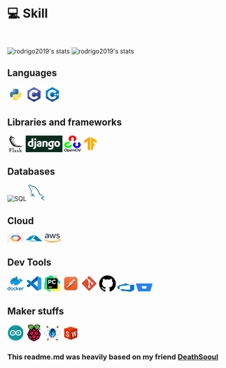 

# 💻 Skill
<br />

![rodrigo2019's stats](https://github-readme-stats-deploy-nu.vercel.app/api/top-langs/?username=rodrigo2019&hide_border=true&theme=tokyonight&layout=compact&langcount=16&hide=Jupyter%20Notebook,JavaScript,CSS,Go,SCSS)
![rodrigo2019's stats](https://github-readme-stats-deploy-nu.vercel.app/api?username=rodrigo2019&theme=tokyonight&hide_border=true%count_private=true&&include_all_commits=true)

## Languages
<p>
  <img  width="38" height="38" alingn="left" src="./public/images/python.png" alt="Python"/>

  <img  width="38" height="38" alingn="left" src="./public/images/c.png" alt="C" />
  <img  width="38" height="38" alingn="left" src="./public/images/c++.png" alt="C++" />
</p>

## Libraries and frameworks
<p>
  <img  height="38" alingn="left" src="./public/images/flask.png" alt="Flask"/>
  <img  height="38" alingn="left" src="./public/images/django.png" alt="Django"/>
  <img  height="38" alingn="left" src="./public/images/opencv.png" alt="Opencv"/>
  <img  height="38" alingn="left" src="./public/images/tensorflow.png" alt="Tensorflow"/>
</p>

## Databases
<p>
  <img  width="38" height="38" alingn="left" src="./public/images/sqlite.png" alt="SQL" />
  <img  width="38" height="38" alingn="left" src="./public/images/mysql.png" alt="MySQL" />
</p>

## Cloud
  <img  width="38" height="20" alingn="left" src="./public/images/gcp.png" alt="GCP" />
  <img  width="38" height="20" alingn="left" src="./public/images/azure.png" alt="Azure" />
  <img  width="38" height="20" alingn="left" src="./public/images/AWS.png" alt="AWS" />

## Dev Tools
<p>  
  <img  width="38" height="38" alingn="left" src="./public/images/docker.png" alt="Docker" />
  <img  width="38" height="38" alingn="left" src="./public/images/vscode.png" alt="VS Code" />
  <img  width="38" height="38" alingn="left" src="./public/images/pycharm.png" alt="PyCharm" />
  <img  width="38" height="38" alingn="left" src="./public/images/postman.png" alt="Postman" />
  <img  width="38" height="38" alingn="left" src="./public/images/git.png" alt="Git" />
  <img  width="38" height="38" alingn="left" src="./public/images/github.png" alt="GitHub" />
  <img  width="38" height="20" alingn="left" src="./public/images/azuredevops.png" alt="AWS" />
  <img  width="38" height="20" alingn="left" src="./public/images/bitbucket.png" alt="AWS" />
</p>

## Maker stuffs
<p>
  <img  width="38" height="38" alingn="left" src="./public/images/arduino.png" alt="Arduino" />
  <img  width="38" height="38" alingn="left" src="./public/images/raspberry.png" alt="Raspberty" />
  <img  width="38" height="36" alingn="left" src="./public/images/proteus.png" alt="Proteus" />
  <img  width="38" height="36" alingn="left" src="./public/images/solidworks.png" alt="Solidworks" />
</p>

### This readme.md was heavily based on my friend [DeathSooul](https://github.com/Deathsooul)